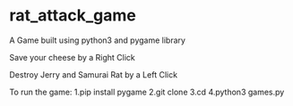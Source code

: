# rat_attack_game
A Game built using python3 and pygame library

Save your cheese by a Right Click



Destroy Jerry and Samurai Rat by a Left Click

To run the game:
  1.pip install pygame
  2.git clone <this directory>
  3.cd <this directory>
  4.python3 games.py
